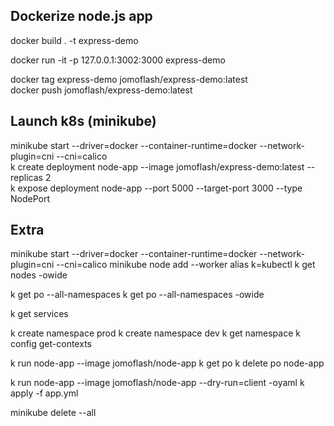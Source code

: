 
## Dockerize node.js app 
docker build . -t express-demo  

docker run -it -p 127.0.0.1:3002:3000 express-demo  

docker tag express-demo jomoflash/express-demo:latest  
docker push jomoflash/express-demo:latest  

## Launch k8s (minikube)
minikube start --driver=docker --container-runtime=docker --network-plugin=cni --cni=calico  
k create deployment node-app --image jomoflash/express-demo:latest --replicas 2  
k expose deployment node-app --port 5000 --target-port 3000 --type NodePort  


## Extra
minikube start --driver=docker --container-runtime=docker --network-plugin=cni --cni=calico
minikube node add --worker 
alias k=kubectl
k get nodes -owide

k get po --all-namespaces 
k get po --all-namespaces -owide

k get services

k create namespace prod
k create namespace dev
k get namespace
k config get-contexts 

k run node-app --image jomoflash/node-app
k get po
k delete po node-app 

k run node-app --image jomoflash/node-app --dry-run=client -oyaml
k apply -f app.yml 

minikube delete --all

